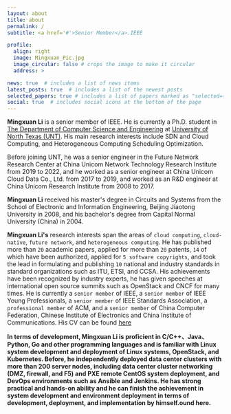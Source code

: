 ```yaml
---
layout: about
title: about
permalink: /
subtitle: <a href='#'>Senior Member</a>.IEEE

profile:
  align: right
  image: Mingxuan_Pic.jpg
  image_circular: false # crops the image to make it circular
  address: >

news: true  # includes a list of news items
latest_posts: true  # includes a list of the newest posts
selected_papers: true # includes a list of papers marked as "selected={true}"
social: true  # includes social icons at the bottom of the page
---
```


**Mingxuan Li** is a senior member of IEEE. He is currently a Ph.D. student in [The Department of Computer Science and Engineering](https://computerscience.engineering.unt.edu) at [University of North Texas (UNT)](https://www.unt.edu/). His main research interests include SDN and Cloud Computing, and Heterogeneous Computing Scheduling Optimization.

Before joining UNT, he was a senior engineer in the Future Network Research Center at China Unicom Network Technology Research Institute from 2019 to 2022, and he worked as a senior engineer at China Unicom Cloud Data Co., Ltd. from 2017 to 2019, and worked as an R&D engineer at China Unicom Research Institute from 2008 to 2017.

**Mingxuan Li** received his master's degree in Circuits and Systems from the School of Electronic and Information Engineering, Beijing Jiaotong University in 2008, and his bachelor's degree from Capital Normal University (China) in 2004.

**Mingxuan Li's** research interests span the areas of `cloud computing`, `cloud-native`, `future network`, and `heterogeneous computing`. He has published more than `20` academic papers, applied for more than `20` patents, `14` of which have been authorized, applied for `5 software copyrights`, and took the lead in formulating and publishing `10` national and industry standards in standard organizations such as ITU, ETSI, and CCSA. His achievements have been recognized by industry experts, he has given speeches at international open source summits such as OpenStack and CNCF for many times. He is currently a `senior member` of IEEE, a `senior member` of IEEE Young Professionals, a `senior member` of IEEE Standards Association, a `professional member` of ACM, and a `senior member` of China Computer Federation, Chinese Institute of Electronics and China Institute of Communications. His CV can be found [here](https://github.com/limx59/limx59.github.io/blob/master/assets/pdf/CV.pdf)

**In terms of development, Mingxuan Li is proficient in C/C++、Java、Python, Go and other programming languages and is familiar with Linux system development and deployment of Linux systems, OpenStack, and Kubernetes. Before, he independently deployed data center clusters with more than 200 server nodes, including data center cluster networking (DMZ, firewall, and F5) and PXE remote CentOS system deployment, and DevOps environments such as Ansible and Jenkins. He has strong practical and hands-on ability and he can finish the achievement in system development and environment deployment in terms of development, deployment, and implementation by himself.ound here.**

